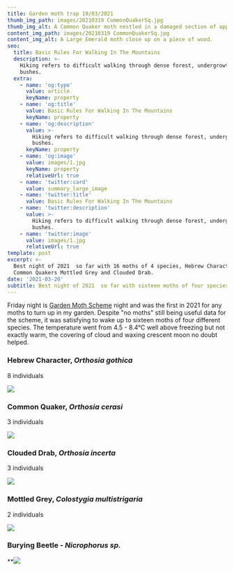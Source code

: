 ```yaml
---
title: Garden moth trap 19/03/2021
thumb_img_path: images/20210319 CommonQuakerSq.jpg
thumb_img_alt: A Common Quaker moth nestled in a damaged section of apple tree trunk..
content_img_path: images/20210319 CommonQuakerSq.jpg
content_img_alt: A Large Emerald moth close up on a piece of wood.
seo:
  title: Basic Rules For Walking In The Mountains
  description: >-
    Hiking refers to difficult walking through dense forest, undergrowth, or
    bushes.
  extra:
    - name: 'og:type'
      value: article
      keyName: property
    - name: 'og:title'
      value: Basic Rules For Walking In The Mountains
      keyName: property
    - name: 'og:description'
      value: >-
        Hiking refers to difficult walking through dense forest, undergrowth, or
        bushes.
      keyName: property
    - name: 'og:image'
      value: images/1.jpg
      keyName: property
      relativeUrl: true
    - name: 'twitter:card'
      value: summary_large_image
    - name: 'twitter:title'
      value: Basic Rules For Walking In The Mountains
    - name: 'twitter:description'
      value: >-
        Hiking refers to difficult walking through dense forest, undergrowth, or
        bushes.
    - name: 'twitter:image'
      value: images/1.jpg
      relativeUrl: true
template: post
excerpt: >-
  Best night of 2021  so far with 16 moths of 4 species, Hebrew Character,
  Common Quakers Mottled Grey and Clouded Drab.
date: '2021-03-20'
subtitle: Best night of 2021  so far with sixteen moths of four species.
---
```

Friday night is [Garden Moth Scheme](http://www.gardenmoths.org.uk/) night and was the first in 2021 for any moths to turn up in my garden. Despite "no moths" still being useful data for the scheme, it was satisfying to wake up to sixteen moths of four different species. The temperature went from 4.5 - 8.4°C well above freezing but not exactly warm, the covering of cloud and waxing crescent moon no doubt helped.

### Hebrew Character, *Orthosia gothica*

8 individuals

![](/images/20210320\_HebrewCharacter3.jpg)

### Common Quaker, *Orthosia cerasi*

3 individuals

![](/images/20210320%20CommonQuaker1.jpg)

### Clouded Drab, *Orthosia incerta*

3 individuals

![](/images/20210320\_CloudedDrab1.jpg)

### Mottled Grey, *Colostygia multistrigaria*

2 individuals

![](/images/20210320\_MottledGrey2.jpg)



### Burying Beetle - *Nicrophorus sp.*

**![](/images/20210320\_Nicrophorus.jpg)
